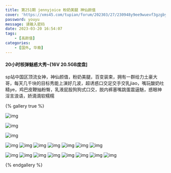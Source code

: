 ```yaml
---
title: 第251期 jennyjoice 粉奶美腿 神仙颜值
cover: 'https://xms45.com/tupian/forum/202303/27/230948y9ee9wuevf3gzgby.gif'
password: youyu
message: 请输入密码
date: 2023-03-20 16:54:07
tags:
	- [高颜值]
categories:
	- [国外, 华裔]
---
```


#### 20小时核弹魅惑大秀~[16V 20.5GB度盘]

sp站中国区顶流女神，神仙颜值，粉奶美腿，百变装束，拥有一群给力土豪大哥，每天几千块的目标秀能上演好几波，超诱惑口交足交手交乳jiao，嘴玩酸奶吐精ye，鸡巴皮鞭抽粉臀，乳液屁股狗狗式口交，脱内裤塞嘴跳蛋震逼魅，惑眼神淫言浪语，娇滴滴软糯糯

{% gallery true %}


 ![img](https://cdn.elsbpic.com/attachfile/Fid_287/287_2412908_af2d360851e18e9.gif) 

 ![img](https://cdn.elsbpic.com/attachfile/Fid_287/287_2412908_60f8a250a0eff74.gif) 

 ![img](https://cdn.elsbpic.com/attachfile/Fid_287/287_2412908_766057b607c636c.gif)

![img](https://xms45.com/tupian/forum/202303/27/230800owzawzy662hg2j0a.gif)
![img](https://xms45.com/tupian/forum/202303/27/230824l0pfao6afjk3m6zn.gif)
![img](https://xms45.com/tupian/forum/202303/27/230852fwdyidytuugtuuwn.gif)
![img](https://xms45.com/tupian/forum/202303/27/230919n0229x2yf0qyi0at.gif)
![img](https://xms45.com/tupian/forum/202303/27/230948y9ee9wuevf3gzgby.gif)
![img](https://xms45.com/tupian/forum/202303/27/231011tgedb3d8zu6bcdbo.gif)
![img](https://xms45.com/tupian/forum/202303/27/231032vbt2xxxem2pmjuee.gif)

![img](https://xms45.com/tupian/forum/202303/28/000141jld7t34t34z4dz2i.gif)
![img](https://xms45.com/tupian/forum/202303/28/000205vumutipsrlis29r5.gif)
![img](https://xms45.com/tupian/forum/202303/28/000225yf5lzpium38uvcpc.gif)
![img](https://xms45.com/tupian/forum/202303/28/000245k30pgt43kjt8wj08.gif)
![img](https://xms45.com/tupian/forum/202303/28/000254hjljizwrkr4ufzkh.gif)
![img](https://xms45.com/tupian/forum/202303/28/000309hka15r2w5j7pwr3j.gif)
![img](https://xms45.com/tupian/forum/202303/28/000328kmkkapth12ggztjm.gif)
![img](https://xms45.com/tupian/forum/202303/28/000346hg72w21plpr2dw1g.gif)

{% endgallery %}
